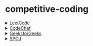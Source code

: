 # competitive-coding
 
<div>
  <details>
    <summary><a href="https://leetcode.com">LeetCode</a></summary>
    <table>
     <tr>
      <th>Sl. No.</th>
      <th>Problems</th>
      <th>Solutions</th>
      <th>Tag</th>
     </tr>
     <tr>
      <td>1.</td>
      <td><a href="https://leetcode.com/problems/roman-to-integer/">Roman to Integer</a></td>
      <td><a href="https://github.com/ramanaditya/competitive-coding/blob/master/leetcode/roman_to_integer.py">Github</a></td>
      <td>Easy</td>
     </tr>
     <tr>
      <td>2.</td>
      <td><a href="https://leetcode.com/problems/reverse-integer/">Reverse an Integer</a></td>
      <td><a href="https://github.com/ramanaditya/competitive-coding/blob/master/leetcode/reverse_a_integer.py">Github</a></td>
      <td>Easy</td>
     </tr>
     <tr>
      <td>3.</td>
      <td><a href="https://leetcode.com/problems/remove-element/">Remove an Element</a></td>
      <td><a href="https://github.com/ramanaditya/competitive-coding/blob/master/leetcode/remove_an_element.py">Github</a></td>
      <td>Easy</td>
     </tr>
          <tr>
      <td>4.</td>
      <td><a href="https://leetcode.com/problems/median-of-two-sorted-arrays/">Median of two Sorted Arrays</a></td>
      <td><a href="https://github.com/ramanaditya/competitive-coding/blob/master/leetcode/median-of-two-sorted-arrays.py">Github</a></td>
      <td>Easy</td>
     </tr>
    </table>
  </details>
  
  <details>
    <summary><a href="https://www.codechef.com">CodeChef</a></summary>
    <table>
     <tr>
      <th>Sl. No.</th>
      <th>Problems</th>
      <th>Solutions</th>
      <th>Tag</th>
     </tr>
    </table>
  
  </details>
  
  <details>
    <summary><a href="https://www.geeksforgeeks.org">GeeksforGeeks</a></summary>
     <table>
     <tr>
      <th>Sl. No.</th>
      <th>Problems</th>
      <th>Solutions</th>
      <th>Tag</th>
     </tr>
    </table>
  </details>
  
  <details>
    <summary><a href="https://www.spoj.com">SPOJ</a></summary>
     <table>
     <tr>
      <th>Sl. No.</th>
      <th>Problems</th>
      <th>Solutions</th>
      <th>Tag</th>
     </tr>
    </table>
  </details>
</div>
